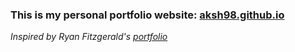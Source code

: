 ### This is my personal portfolio website: [aksh98.github.io](https://akshseh.github.io)
 
*Inspired by Ryan Fitzgerald's [portfolio](https://github.com/RyanFitzgerald/devportfolio)*
